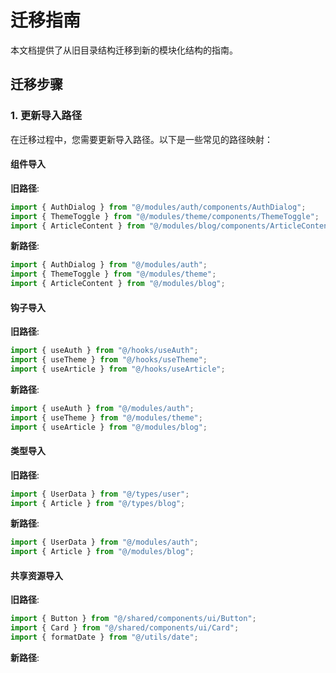 # 迁移指南

本文档提供了从旧目录结构迁移到新的模块化结构的指南。

## 迁移步骤

### 1. 更新导入路径

在迁移过程中，您需要更新导入路径。以下是一些常见的路径映射：

#### 组件导入

**旧路径**:
```typescript
import { AuthDialog } from "@/modules/auth/components/AuthDialog";
import { ThemeToggle } from "@/modules/theme/components/ThemeToggle";
import { ArticleContent } from "@/modules/blog/components/ArticleContent";
```

**新路径**:
```typescript
import { AuthDialog } from "@/modules/auth";
import { ThemeToggle } from "@/modules/theme";
import { ArticleContent } from "@/modules/blog";
```

#### 钩子导入

**旧路径**:
```typescript
import { useAuth } from "@/hooks/useAuth";
import { useTheme } from "@/hooks/useTheme";
import { useArticle } from "@/hooks/useArticle";
```

**新路径**:
```typescript
import { useAuth } from "@/modules/auth";
import { useTheme } from "@/modules/theme";
import { useArticle } from "@/modules/blog";
```

#### 类型导入

**旧路径**:
```typescript
import { UserData } from "@/types/user";
import { Article } from "@/types/blog";
```

**新路径**:
```typescript
import { UserData } from "@/modules/auth";
import { Article } from "@/modules/blog";
```

#### 共享资源导入

**旧路径**:
```typescript
import { Button } from "@/shared/components/ui/Button";
import { Card } from "@/shared/components/ui/Card";
import { formatDate } from "@/utils/date";
```

**新路径**:
```